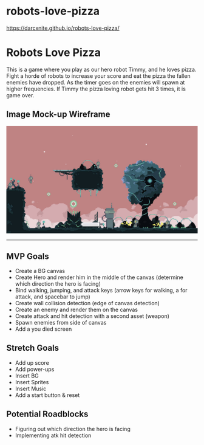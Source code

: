 # robots-love-pizza

https://darcxnite.github.io/robots-love-pizza/

# Robots Love Pizza

This is a game where you play as our hero robot Timmy, and he loves pizza. Fight a horde of robots
to increase your score and eat the pizza the fallen enemies have dropped. As the timer goes on the enemies will spawn at higher frequencies. If Timmy the pizza loving robot gets hit 3 times, it is game over.

## Image Mock-up Wireframe

![robots-loves-pizza](images/robots-love-pizza-wireframe.jpeg)

---

## MVP Goals

- Create a BG canvas
- Create Hero and render him in the middle of the canvas (determine which direction the hero is facing)
- Bind walking, jumping, and attack keys (arrow keys for walking, a for attack, and spacebar to jump)
- Create wall collision detection (edge of canvas detection)
- Create an enemy and render them on the canvas
- Create attack and hit detection with a second asset (weapon)
- Spawn enemies from side of canvas
- Add a you died screen

## Stretch Goals

- Add up score
- Add power-ups
- Insert BG
- Insert Sprites
- Insert Music
- Add a start button & reset

## Potential Roadblocks

- Figuring out which direction the hero is facing
- Implementing atk hit detection
